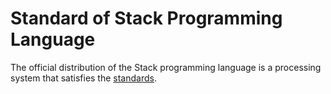 # Standard of Stack Programming Language
The official distribution of the Stack programming language is a processing system that satisfies the [standards](STANDARD.md).
